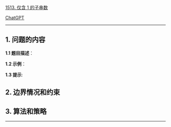 [1513. 仅含 1 的子串数](https://leetcode.cn/problems/number-of-substrings-with-only-1s)

[ChatGPT](chat.openai.com)

---

## 1. 问题的内容
**1.1 题目描述**：

**1.2 示例**：

**1.3 提示**:

## 2. 边界情况和约束


## 3. 算法和策略

---

